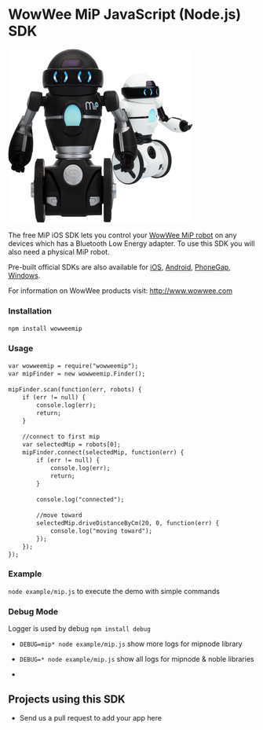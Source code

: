 WowWee MiP JavaScript (Node.js) SDK
================================

![](images/mip.png)

The free MiP iOS SDK lets you control your [WowWee MiP robot](www.meetmip.com) on any devices which has a Bluetooth Low Energy adapter. To use this SDK you will also need a physical MiP robot.

Pre-built official SDKs are also available for 
[iOS](https://github.com/WowWeeLabs/MiP-iOS-SDK), 
[Android](https://github.com/WowWeeLabs/MiP-Android-SDK), 
[PhoneGap](https://github.com/WowWeeLabs/MiP-PhoneGap-SDK), [Windows](https://github.com/WowWeeLabs/MiP-Windows-SDK.git).

For information on WowWee products visit: <http://www.wowwee.com>

### Installation
`npm install wowweemip`

### Usage
```
var wowweemip = require("wowweemip");
var mipFinder = new wowweemip.Finder();

mipFinder.scan(function(err, robots) {
	if (err != null) {
		console.log(err);
		return;
	}
	
	//connect to first mip
	var selectedMip = robots[0];
	mipFinder.connect(selectedMip, function(err) {
		if (err != null) {
			console.log(err);
			return;
		}
		
		console.log("connected");
		
		//move toward
		selectedMip.driveDistanceByCm(20, 0, function(err) {
			console.log("moving toward");
		});
	});
});
```

### Example
`node example/mip.js` to execute the demo with simple commands

### Debug Mode
Logger is used by debug `npm install debug`

- `DEBUG=mip* node example/mip.js` show more logs for mipnode library

- `DEBUG=* node example/mip.js` show all logs for mipnode & noble libraries
- 

Projects using this SDK
---------------------------------
* Send us a pull request to add your app here
